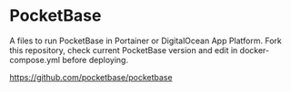 # PocketBase

A files to run PocketBase in Portainer or DigitalOcean App Platform. Fork this repository, check current PocketBase version and edit in docker-compose.yml before deploying.

https://github.com/pocketbase/pocketbase
